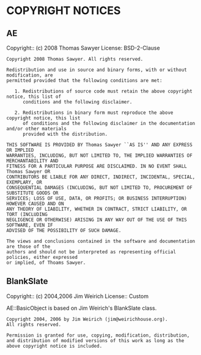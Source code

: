 # COPYRIGHT NOTICES

## AE

Copyright:: (c) 2008 Thomas Sawyer
License: BSD-2-Clause

    Copyright 2008 Thomas Sawyer. All rights reserved.

    Redistribution and use in source and binary forms, with or without modification, are
    permitted provided that the following conditions are met:

       1. Redistributions of source code must retain the above copyright notice, this list of
          conditions and the following disclaimer.

       2. Redistributions in binary form must reproduce the above copyright notice, this list
          of conditions and the following disclaimer in the documentation and/or other materials
          provided with the distribution.

    THIS SOFTWARE IS PROVIDED BY Thomas Sawyer ``AS IS'' AND ANY EXPRESS OR IMPLIED
    WARRANTIES, INCLUDING, BUT NOT LIMITED TO, THE IMPLIED WARRANTIES OF MERCHANTABILITY AND
    FITNESS FOR A PARTICULAR PURPOSE ARE DISCLAIMED. IN NO EVENT SHALL Thomas Sawyer OR
    CONTRIBUTORS BE LIABLE FOR ANY DIRECT, INDIRECT, INCIDENTAL, SPECIAL, EXEMPLARY, OR
    CONSEQUENTIAL DAMAGES (INCLUDING, BUT NOT LIMITED TO, PROCUREMENT OF SUBSTITUTE GOODS OR
    SERVICES; LOSS OF USE, DATA, OR PROFITS; OR BUSINESS INTERRUPTION) HOWEVER CAUSED AND ON
    ANY THEORY OF LIABILITY, WHETHER IN CONTRACT, STRICT LIABILITY, OR TORT (INCLUDING
    NEGLIGENCE OR OTHERWISE) ARISING IN ANY WAY OUT OF THE USE OF THIS SOFTWARE, EVEN IF
    ADVISED OF THE POSSIBILITY OF SUCH DAMAGE.

    The views and conclusions contained in the software and documentation are those of the
    authors and should not be interpreted as representing official policies, either expressed
    or implied, of Thoams Sawyer.


## BlankSlate

Copyright:: (c) 2004,2006  Jim Weirich 
License:: Custom

AE::BasicObject is based on Jim Weirich's BlankSlate class.

    Copyright 2004, 2006 by Jim Weirich (jim@weirichhouse.org).
    All rights reserved.

    Permission is granted for use, copying, modification, distribution,
    and distribution of modified versions of this work as long as the
    above copyright notice is included.

